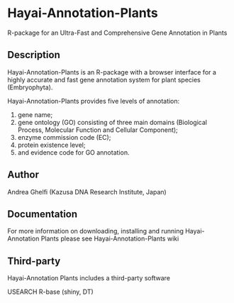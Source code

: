 # Hayai-Annotation-Plants

R-package for an Ultra-Fast and Comprehensive Gene Annotation in Plants

Description
-----------
Hayai-Annotation-Plants is an R-package with a browser interface for a highly accurate and fast gene annotation system for plant species (Embryophyta). 

Hayai-Annotation-Plants provides five levels of annotation: 

1) gene name; 
2) gene ontology (GO) consisting of three main domains (Biological Process, Molecular Function and Cellular Component); 
3) enzyme commission code (EC); 
4) protein existence level; 
5) and evidence code for GO annotation.

Author
-------
Andrea Ghelfi 
(Kazusa DNA Research Institute, Japan)

Documentation
------------
For more information on downloading, installing and running Hayai-Annotation Plants please see Hayai-Annotation-Plants wiki

Third-party
------------
Hayai-Annotation Plants includes a third-party software

USEARCH
R-base (shiny, DT)
